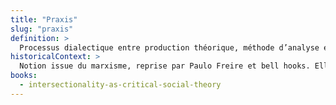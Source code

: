 ```yaml
---
title: "Praxis"
slug: "praxis"
definition: >
  Processus dialectique entre production théorique, méthode d’analyse et engagement politique. Elle permet de penser l’intersectionnalité comme forme d’action intellectuelle située.
historicalContext: >
  Notion issue du marxisme, reprise par Paulo Freire et bell hooks. Elle valorise les savoirs produits dans les luttes comme outils d’analyse critique.
books:
  - intersectionality-as-critical-social-theory
---
```

